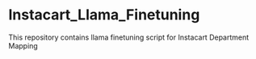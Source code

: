# Instacart_Llama_Finetuning
This repository contains llama finetuning script for Instacart Department Mapping
